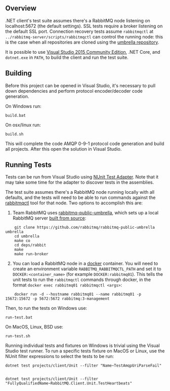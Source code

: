 ## Overview

.NET client's test suite assumes there's a RabbitMQ node listening on localhost:5672
(the default settings). SSL tests require a broker listening on the default
SSL port. Connection recovery tests assume `rabbitmqctl` at `../rabbitmq-server/scripts/rabbitmqctl`
can control the running node: this is the case when all repositories are cloned using
the [umbrella repository](https://github.com/rabbitmq/rabbitmq-public-umbrella).

It is possible to use [Visual Studio 2015 Community Edition](https://www.visualstudio.com/en-us/products/visual-studio-community-vs.aspx),
.NET Core, and `dotnet.exe` in `PATH`, to build the client and run the test suite.

## Building

Before this project can be opened in Visual Studio, it's necessary to pull down dependencies
and perform protocol encoder/decoder code generation.

On Windows run:

    build.bat

On osx/linux run:

    build.sh

This will complete the code AMQP 0-9-1 protocol code generation and build all projects. After this open the solution in Visual Studio.


## Running Tests

Tests can be run from Visual Studio using [NUnit Test Adapter](https://visualstudiogallery.msdn.microsoft.com/6ab922d0-21c0-4f06-ab5f-4ecd1fe7175d).
Note that it may take some time for the adapter to discover tests in the assemblies.

The test suite assumes there's a RabbitMQ node running locally with all defaults, and the tests will need to be able to run commands against the [rabbitmqctl](https://www.rabbitmq.com/rabbitmqctl.8.html) tool for that node. Two options to accomplish this are:

1. Team RabbitMQ uses [rabbitmq-public-umbrella](https://github.com/rabbitmq/rabbitmq-public-umbrella), which sets up a local RabbitMQ server [built from source](https://www.rabbitmq.com/build-server.html):
```
    git clone https://github.com/rabbitmq/rabbitmq-public-umbrella umbrella
    cd umbrella
    make co
    cd deps/rabbit
    make
    make run-broker
```

2. You can load a RabbitMQ node in a [docker](https://www.docker.com/) container. You will need to create an environment variable `RABBITMQ_RABBITMQCTL_PATH` and set it to `DOCKER:<container_name>` (for example `DOCKER:rabbitmq01`). This tells the unit tests to run the `rabbitmqctl` commands through docker, in the format `docker exec rabbitmq01 rabbitmqctl <args>`:
```
    docker run -d --hostname rabbitmq01 --name rabbitmq01 -p 15672:15672 -p 5672:5672 rabbitmq:3-management
```

Then, to run the tests on Windows use:

    run-test.bat

On MacOS, Linux, BSD use:

    run-test.sh

Running individual tests and fixtures on Windows is trivial using the Visual Studio test runner.
To run a specific tests fixture on MacOS or Linux, use the NUnit filter expressions to select the tests
to be run:

    dotnet test projects/client/Unit --filter "Name~TestAmqpUriParseFail"


    dotnet test projects/client/Unit --filter "FullyQualifiedName~RabbitMQ.Client.Unit.TestHeartbeats"

